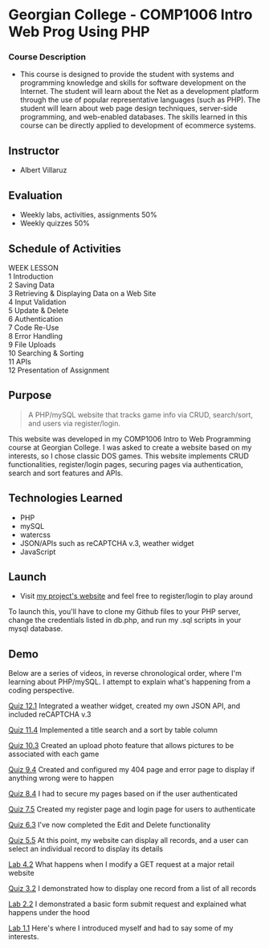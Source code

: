 Georgian College - COMP1006 Intro Web Prog Using PHP
=====

### Course Description
  * This course is designed to provide the student with systems and programming knowledge and skills for software development on the Internet. The student will learn about the Net as a development platform through the use of popular representative languages (such as PHP). The student will learn about web page design techniques, server-side programming, and web-enabled databases. The skills learned in this course can be directly applied to development of ecommerce systems.

## Instructor
  * Albert Villaruz
 
## Evaluation
  * Weekly labs, activities, assignments 50%
  * Weekly quizzes 50%


## Schedule of Activities  
WEEK  LESSON  
1     Introduction  
2     Saving Data  
3     Retrieving & Displaying Data on a Web Site  
4     Input Validation  
5     Update & Delete  
6     Authentication  
7     Code Re-Use  
8     Error Handling  
9     File Uploads  
10    Searching & Sorting  
11    APIs  
12    Presentation of Assignment  

## Purpose

> A PHP/mySQL website that tracks game info via CRUD, search/sort, and users via register/login.

This website was developed in my COMP1006 Intro to Web Programming  course at Georgian College.  I was asked to create a website based on my interests, so I chose classic DOS games.  This website implements CRUD functionalities, register/login pages, securing pages via authentication, search and sort features and APIs.


## Technologies Learned
- PHP
- mySQL
- watercss
- JSON/APIs such as reCAPTCHA v.3, weather widget
- JavaScript

## Launch
- Visit [my project's website](https://lamp.computerstudi.es/~Yu200443723/comp1006/week10/trip/login.php) and feel free to register/login to play around

To launch this, you'll have to clone my Github files to your PHP server, change the credentials listed in db.php, and run my .sql scripts in your mysql database.  


## Demo

Below are a series of videos, in reverse chronological order, where I'm learning about PHP/mySQL.  I attempt to explain what's happening from a coding perspective.

[Quiz 12.1](https://www.loom.com/share/de3dba618bc94fa39bc093afab396032)
Integrated a weather widget, created my own JSON API, and included reCAPTCHA v.3

[Quiz 11.4](https://www.loom.com/share/9de951cda3394e5fafbeaec9f82ee6c4)
Implemented a title search and a sort by table column

[Quiz 10.3](https://www.loom.com/share/535642f9a1304332b10b8245ef4e82ca)
Created an upload photo feature that allows pictures to be associated with each game

[Quiz 9.4](https://www.loom.com/share/67f5be16a56146f39cf15b9bae0192a0)
Created and configured my 404 page and error page to display if anything wrong were to happen

[Quiz 8.4](https://www.loom.com/share/e2932952d1cd4612b38b476e83eb5ebb)
I had to secure my pages based on if the user authenticated

[Quiz 7.5](https://www.loom.com/share/c8527f9b3ef94d60a43af867bd33d6b3)
Created my register page and login page for users to authenticate

[Quiz 6.3](https://www.loom.com/share/a9ad49f2e4fa41ff981ca2b98fcc1140)
I've now completed the Edit and Delete functionality

[Quiz 5.5](https://www.loom.com/share/ea6199a0b68146599a5eb9dad4f4ca8e)
At this point, my website can display all records, and a user can select an individual record to display its details

[Lab 4.2](https://www.loom.com/share/ed180e11471d47d59bbf6192d7e8fc5a)
What happens when I modify a GET request at a major retail website

[Quiz 3.2](https://www.loom.com/share/94cad3ca79e64a23a045a4448a7d3d8b)
I demonstrated how to display one record from a list of all records

[Lab 2.2](https://www.loom.com/share/70ce746808bf43d5a95c9a77ccbdb0ce)
I demonstrated a basic form submit request and explained what happens under the hood

[Lab 1.1](https://www.loom.com/share/131bd828703548f086b7bd6232db6bdb)
Here's where I introduced myself and had to say some of my interests.